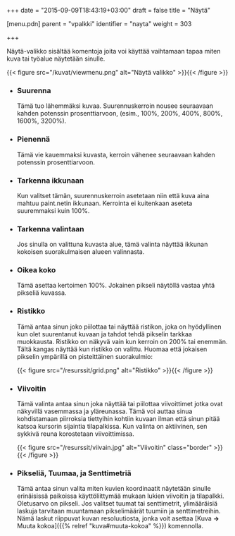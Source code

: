 +++
date = "2015-09-09T18:43:19+03:00"
draft = false
title = "Näytä"

[menu.pdn]
    parent = "vpalkki"
    identifier = "nayta"
    weight = 303

+++

Näytä-valikko sisältää komentoja joita voi käyttää vaihtamaan tapaa miten kuva tai työalue näytetään sinulle.

{{< figure src="/kuvat/viewmenu.png" alt="Näytä valikko" >}}{{< /figure >}}

* ### Suurenna

    Tämä tuo lähemmäksi kuvaa. Suurennuskerroin nousee seuraavaan kahden potenssin prosenttiarvoon, (esim., 100%, 200%, 400%, 800%, 1600%, 3200%).

* ### Pienennä

    Tämä vie kauemmaksi kuvasta, kerroin vähenee seuraavaan kahden potenssin prosenttiarvoon.

* ### Tarkenna ikkunaan

    Kun valitset tämän, suurennuskerroin asetetaan niin että kuva aina mahtuu paint.netin ikkunaan. Kerrointa ei kuitenkaan aseteta suuremmaksi kuin 100%.

* ### Tarkenna valintaan

    Jos sinulla on valittuna kuvasta alue, tämä valinta näyttää ikkunan kokoisen suorakulmaisen alueen valinnasta.

* ### Oikea koko

    Tämä asettaa kertoimen 100%. Jokainen pikseli näytöllä vastaa yhtä pikseliä kuvassa.

* ### Ristikko

    Tämä antaa sinun joko piilottaa tai näyttää ristikon, joka on hyödyllinen kun olet suurentanut kuvaan ja tahdot tehdä pikselin tarkkaa muokkausta.
    Ristikko on näkyvä vain kun kerroin on 200% tai enemmän.
    Tältä kangas näyttää kun ristikko on valittu. Huomaa että jokaisen pikselin ympärillä on pisteittäinen suorakulmio:

    {{< figure src="/resurssit/grid.png" alt="Ristikko" >}}{{< /figure >}}

* ### Viivoitin

    Tämä valinta antaa sinun joka näyttää tai piilottaa viivoittimet jotka ovat näkyvillä vasemmassa ja yläreunassa. Tämä voi auttaa sinua kohdistamaan
    piirroksia tiettyihin kohtiin kuvaan ilman että sinun pitää katsoa kursorin sijaintia tilapalkissa. Kun valinta on aktiivinen, sen sykkivä reuna
    korostetaan viivoittimissa.

    {{< figure src="/resurssit/viivain.jpg" alt="Viivoitin" class="border" >}}{{< /figure >}}

* ### Pikseliä, Tuumaa, ja Senttimetriä

    Tämä antaa sinun valita miten kuvien koordinaatit näytetään sinulle erinäisissä paikoissa käyttöliittymää mukaan lukien viivoitin ja tilapalkki.
    Oletusarvo on pikseli. Jos valitset tuumat tai senttimetrit, ylimääräisiä laskuja tarvitaan muuntamaan pikselimäärät tuumiin ja senttimetreihin.
    Nämä laskut riippuvat kuvan resoluutiosta, jonka voit asettaa [Kuva **&rarr;** Muuta kokoa]({{% relref "kuva#muuta-kokoa" %}}) komennolla.
